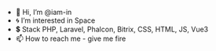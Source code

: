 - 🔞 Hi, I’m @iam-in
- 🌀 I’m interested in Space
- 💲 Stack PHP, Laravel, Phalcon, Bitrix, CSS, HTML, JS, Vue3
- 📫 How to reach me - give me fire

<!---
iam-in/iam-in is a ✨ special ✨ repository because its `README.md` (this file) appears on your GitHub profile.
You can click the Preview link to take a look at your changes.
--->

